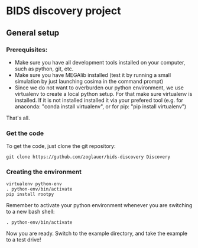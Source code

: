 # BIDS discovery project 

## General setup


### Prerequisites:

* Make sure you have all development tools installed on your computer, such as python, git, etc.
* Make sure you have MEGAlib installed (test it by running a small simulation by just launching cosima in the command prompt)
* Since we do not want to overburden our python environment, we use virtualenv to create a local python setup. For that make sure virtualenv is installed. If it is not installed installed it via your prefered tool (e.g. for anaconda: "conda install virtualenv", or for pip: "pip install virtualenv")

That's all.


### Get the code


To get the code, just clone the git repository:
```
git clone https://guthub.com/zoglauer/bids-discovery Discovery
```

### Creating the environment

```
virtualenv python-env
. python-env/bin/activate
pip install rootpy
```

Remember to activate your python environment whenever you are switching to a new bash shell:
```
. python-env/bin/activate
```

Now you are ready. Switch to the example directory, and take the example to a test drive!